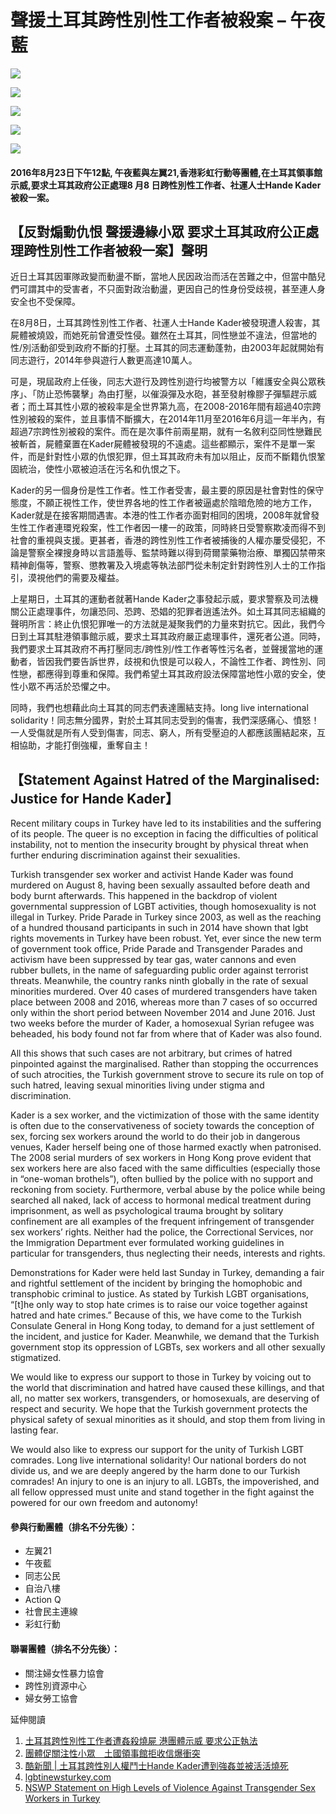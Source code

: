 # 聲援土耳其跨性別性工作者被殺案 – 午夜藍

![](http://www.mnbhk.org/wp-content/uploads/2016/08/土耳其1.jpg)

[![](http://www.mnbhk.org/wp-content/uploads/2016/08/土耳其2-150x150.jpg)](http://www.mnbhk.org/wp-content/uploads/2016/08/土耳其2.jpg)

[![](http://www.mnbhk.org/wp-content/uploads/2016/08/土耳其3-150x150.jpg)](http://www.mnbhk.org/wp-content/uploads/2016/08/土耳其3.jpg)

[![](http://www.mnbhk.org/wp-content/uploads/2016/08/土耳其4-150x150.jpg)](http://www.mnbhk.org/wp-content/uploads/2016/08/土耳其4.jpg)

[![](http://www.mnbhk.org/wp-content/uploads/2016/08/土耳其1-150x150.jpg)](http://www.mnbhk.org/wp-content/uploads/2016/08/土耳其1.jpg)

#### 2016年8月23日下午12點, 午夜藍與左翼21,香港彩虹行動等團體,在土耳其領事館示威,要求土耳其政府公正處理8 月8 日跨性別性工作者、社運人士Hande Kader被殺一案。

## **【反對煽動仇恨 聲援邊緣小眾 要求土耳其政府公正處理跨性別性工作者被殺一案】聲明**

近日土耳其因軍隊政變而動盪不斷，當地人民因政治而活在苦難之中，但當中酷兒們可謂其中的受害者，不只面對政治動盪，更因自己的性身份受歧視，甚至連人身安全也不受保障。

在8月8日，土耳其跨性別性工作者、社運人士Hande Kader被發現遭人殺害，其屍體被燒毀，而她死前曾遭受性侵。雖然在土耳其，同性戀並不違法，但當地的性/別活動卻受到政府不斷的打壓。土耳其的同志運動蓬勃，由2003年起就開始有同志遊行，2014年參與遊行人數更高達10萬人。

可是，現屆政府上任後，同志大遊行及跨性別遊行均被警方以「維護安全與公眾秩序」、「防止恐怖襲擊」為由打壓，以催淚彈及水砲，甚至發射橡膠子彈驅趕示威者；而土耳其性小眾的被殺率是全世界第九高，在2008-2016年間有超過40宗跨性別被殺的案件，並且事情不斷擴大，在2014年11月至2016年6月這一年半內，有超過7宗跨性別被殺的案件。而在是次事件前兩星期，就有一名敘利亞同性戀難民被斬首，屍體棄置在Kader屍體被發現的不遠處。這些都顯示，案件不是單一案件，而是針對性小眾的仇恨犯罪，但土耳其政府未有加以阻止，反而不斷籍仇恨鞏固統治，使性小眾被迫活在污名和仇恨之下。

Kader的另一個身份是性工作者。性工作者受害，最主要的原因是社會對性的保守態度，不願正視性工作，使世界各地的性工作者被逼處於陰暗危險的地方工作，Kader就是在接客期間遇害。本港的性工作者亦面對相同的困境，2008年就曾發生性工作者連環兇殺案，性工作者因一樓一的政策，同時終日受警察欺凌而得不到社會的重視與支援。更甚者，香港的跨性別性工作者被捕後的人權亦屢受侵犯，不論是警察全裸搜身時以言語羞辱、監禁時難以得到荷爾蒙藥物治療、單獨囚禁帶來精神創傷等，警察、懲教署及入境處等執法部門從未制定針對跨性別人士的工作指引，漠視他們的需要及權益。

上星期日，土耳其的運動者就著Hande Kader之事發起示威，要求警察及司法機關公正處理事件，勿讓恐同、恐跨、恐娼的犯罪者逍遙法外。如土耳其同志組織的聲明所言：終止仇恨犯罪唯一的方法就是凝聚我們的力量來對抗它。因此，我們今日到土耳其駐港領事館示威，要求土耳其政府嚴正處理事件，還死者公道。同時，我們要求土耳其政府不再打壓同志/跨性別/性工作者等性污名者，並聲援當地的運動者，皆因我們要告訴世界，歧視和仇恨是可以殺人，不論性工作者、跨性別、同性戀，都應得到尊重和保障。我們希望土耳其政府設法保障當地性小眾的安全，使性小眾不再活於恐懼之中。

同時，我們也想藉此向土耳其的同志們表達團結支持。long live international solidarity！同志無分國界，對於土耳其同志受到的傷害，我們深感痛心、憤怒！一人受傷就是所有人受到傷害，同志、窮人，所有受壓迫的人都應該團結起來，互相協助，才能打倒強權，重奪自主！

## **【Statement Against Hatred of the Marginalised: Justice for Hande Kader】**

Recent military coups in Turkey have led to its instabilities and the suffering of its people. The queer is no exception in facing the difficulties of political instability, not to mention the insecurity brought by physical threat when further enduring discrimination against their sexualities.

Turkish transgender sex worker and activist Hande Kader was found murdered on August 8, having been sexually assaulted before death and body burnt afterwards. This happened in the backdrop of violent governmental suppression of LGBT activities, though homosexuality is not illegal in Turkey. Pride Parade in Turkey since 2003, as well as the reaching of a hundred thousand participants in such in 2014 have shown that lgbt rights movements in Turkey have been robust. Yet, ever since the new term of government took office, Pride Parade and Transgender Parades and activism have been suppressed by tear gas, water cannons and even rubber bullets, in the name of safeguarding public order against terrorist threats. Meanwhile, the country ranks ninth globally in the rate of sexual minorities murdered. Over 40 cases of murdered transgenders have taken place between 2008 and 2016, whereas more than 7 cases of so occurred only within the short period between November 2014 and June 2016. Just two weeks before the murder of Kader, a homosexual Syrian refugee was beheaded, his body found not far from where that of Kader was also found.

All this shows that such cases are not arbitrary, but crimes of hatred pinpointed against the marginalised. Rather than stopping the occurrences of such atrocities, the Turkish government strove to secure its rule on top of such hatred, leaving sexual minorities living under stigma and discrimination.

Kader is a sex worker, and the victimization of those with the same identity is often due to the conservativeness of society towards the conception of sex, forcing sex workers around the world to do their job in dangerous venues, Kader herself being one of those harmed exactly when patronised. The 2008 serial murders of sex workers in Hong Kong prove evident that sex workers here are also faced with the same difficulties (especially those in “one-woman brothels”), often bullied by the police with no support and reckoning from society. Furthermore, verbal abuse by the police while being searched all naked, lack of access to hormonal medical treatment during imprisonment, as well as psychological trauma brought by solitary confinement are all examples of the frequent infringement of transgender sex workers’ rights. Neither had the police, the Correctional Services, nor the Immigration Department ever formulated working guidelines in particular for transgenders, thus neglecting their needs, interests and rights.

Demonstrations for Kader were held last Sunday in Turkey, demanding a fair and rightful settlement of the incident by bringing the homophobic and transphobic criminal to justice. As stated by Turkish LGBT organisations, “\[t\]he only way to stop hate crimes is to raise our voice together against hatred and hate crimes.” Because of this, we have come to the Turkish Consulate General in Hong Kong today, to demand for a just settlement of the incident, and justice for Kader. Meanwhile, we demand that the Turkish government stop its oppression of LGBTs, sex workers and all other sexually stigmatized.

We would like to express our support to those in Turkey by voicing out to the world that discrimination and hatred have caused these killings, and that all, no matter sex workers, transgenders, or homosexuals, are deserving of respect and security. We hope that the Turkish government protects the physical safety of sexual minorities as it should, and stop them from living in lasting fear.

We would also like to express our support for the unity of Turkish LGBT comrades. Long live international solidarity! Our national borders do not divide us, and we are deeply angered by the harm done to our Turkish comrades! An injury to one is an injury to all. LGBTs, the impoverished, and all fellow oppressed must unite and stand together in the fight against the powered for our own freedom and autonomy!

#### 參與行動團體（排名不分先後）：

- 左翼21
- 午夜藍
- 同志公民
- 自治八樓
- Action Q
- 社會民主連線
- 彩虹行動

#### 聯署團體（排名不分先後）：

- 關注婦女性暴力協會
- 跨性別資源中心
- 婦女勞工協會

延伸閱讀

1.  [土耳其跨性別性工作者遭姦殺燒屍 港團體示威 要求公正執法](http://wknews.org/node/1205)
2.  [團體促關注性小眾　土國領事館拒收信爆衝突](http://m.on.cc/nc/hknews/20160823/20160823135723lc.html)
3.  [酷新聞 | 土耳其跨性別人權鬥士Hande Kader遭到強姦並被活活燒死](http://queer.watch/2016/08/20/12506)
4.  [lgbtinewsturkey.com](https://www.facebook.com/lgbtinewsturkey/)
5.  [NSWP Statement on High Levels of Violence Against Transgender Sex Workers in Turkey](http://www.nswp.org/resource/nswp-statement-high-levels-violence-against-transgender-sex-workers-turkey)
<!-- tcd_original_link http://www.mnbhk.org/?p=420 -->
